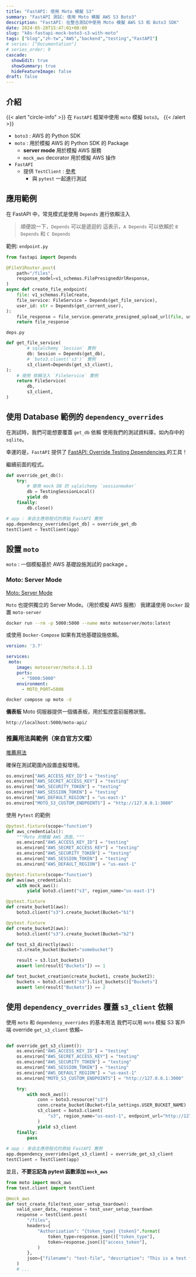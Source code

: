 ```yaml
---
title: "FastAPI: 使用 Moto 模擬 S3"
summary: "FastAPI 測試: 使用 Moto 模擬 AWS S3 Boto3"
description: "FastAPI: 在整合測試中使用 Moto 模擬 AWS S3 和 Boto3 SDK"
date: 2024-05-28T15:47:01+08:00
slug: "k8s-fastapi-mock-boto3-s3-with-moto"
tags: ["blog","zh-tw","AWS","backend","testing","FastAPI"]
# series: ["Documentation"]
# series_order: 9
cascade:
  showEdit: true
  showSummary: true
  hideFeatureImage: false
draft: false
---
```


## 介紹

{{< alert "circle-info" >}}
在 `FastAPI` 框架中使用 `moto` 模擬 `boto3`。
{{< /alert >}}

- `boto3` : AWS 的 Python SDK
- `moto` : 用於模擬 AWS 的 Python SDK 的 Package
    - **server mode** 用於模擬 AWS 服務
    - `mock_aws` decorator 用於模擬 AWS 操作
- `FastAPI` 
    - 提供 `TestClient` : [參考](https://fastapi.tiangolo.com/tutorial/testing/)
        - 與 `pytest` 一起進行測試

## 應用範例

在 FastAPI 中，常見模式是使用 `Depends` 進行依賴注入 
> 順便說一下，`Depends` 可以是遞迴的
> 這表示，`A Depends` 可以依賴於 `B Depends` 和 `C Depends`

範例:
`endpoint.py`
```python 
from fastapi import Depends

@FileV1Router.post(
    path="/files",
    response_model=v1_schemas.FilePresignedUrlResponse,
)
async def create_file_endpoint(
    file: v1_schemas.FileCreate,
    file_service: FileService = Depends(get_file_service),
    user_id: str = Depends(get_current_user),
):
    file_response = file_service.generate_presigned_upload_url(file, user_id)
    return file_response
```
`deps.py`
```python 
def get_file_service(
        # sqlalchemy `Session` 實例
        db: Session = Depends(get_db),
        # `boto3.client('s3')` 實例
        s3_client=Depends(get_s3_client),
):
    # 使用 依賴注入 `FileService` 實例
    return FileService(
        db,
        s3_client,
)
```

## 使用 Database 範例的 `dependency_overrides`

在測試時，我們可能想要覆蓋 `get_db` 依賴 
使用我們的測試資料庫，如內存中的 `sqlite`。

幸運的是，`FastAPI` 提供了 [FastAPI: Override Testing Dependencies ](https://fastapi.tiangolo.com/advanced/testing-dependencies/) 的工具！

繼續前面的程式。
```python
def override_get_db():
    try:
        # 使用 mock DB 的 sqlalchemy `sessionmaker`
        db = TestingSessionLocal()
        yield db
    finally:
        db.close()

# app : 來自主應用程式的原始 FastAPI 實例
app.dependency_overrides[get_db] = override_get_db
testClient = TestClient(app)
```

## 設置 `moto`

`moto` : 一個模擬基於 AWS 基礎設施測試的 package 。

### Moto: Server Mode

[Moto: Server Mode](https://docs.getmoto.org/en/latest/docs/server_mode.html#run-using-docker)

`Moto` 也提供獨立的 Server Mode。（用於模擬 AWS 服務）
我建議使用 `Docker` 設置 `moto-server`

```bash 
docker run --rm -p 5000:5000 --name moto motoserver/moto:latest
```

或使用 `Docker-Compose` 如果有其他基礎設施依賴。

```yaml 
version: '3.7'

services:
 moto:
    image: motoserver/moto:4.1.13
    ports:
      - "5000:5000"
    environment:
      - MOTO_PORT=5000
```
```bash 
docker compose up moto -d
```

**儀表板**
Moto 伺服器提供一個儀表板，用於監控當前服務狀態。
```
http://localhost:5000/moto-api/
```

### 推薦用法與範例（來自官方文檔）

[推薦用法](https://docs.getmoto.org/en/latest/docs/getting_started.html#recommended-usage)

確保在測試範圍內設置虛擬環境。
```python 
os.environ["AWS_ACCESS_KEY_ID"] = "testing"
os.environ["AWS_SECRET_ACCESS_KEY"] = "testing"
os.environ["AWS_SECURITY_TOKEN"] = "testing"
os.environ["AWS_SESSION_TOKEN"] = "testing"
os.environ["AWS_DEFAULT_REGION"] = "us-east-1"
os.environ["MOTO_S3_CUSTOM_ENDPOINTS"] = "http://127.0.0.1:3000"
```

使用 `Pytest` 的範例

```python 
@pytest.fixture(scope="function")
def aws_credentials():
    """Moto 的模擬 AWS 憑證。"""
    os.environ["AWS_ACCESS_KEY_ID"] = "testing"
    os.environ["AWS_SECRET_ACCESS_KEY"] = "testing"
    os.environ["AWS_SECURITY_TOKEN"] = "testing"
    os.environ["AWS_SESSION_TOKEN"] = "testing"
    os.environ["AWS_DEFAULT_REGION"] = "us-east-1"

@pytest.fixture(scope="function")
def aws(aws_credentials):
    with mock_aws():
        yield boto3.client("s3", region_name="us-east-1")

@pytest.fixture
def create_bucket1(aws):
    boto3.client("s3").create_bucket(Bucket="b1")

@pytest.fixture
def create_bucket2(aws):
    boto3.client("s3").create_bucket(Bucket="b2")

def test_s3_directly(aws):
    s3.create_bucket(Bucket="somebucket")

    result = s3.list_buckets()
    assert len(result["Buckets"]) == 1

def test_bucket_creation(create_bucket1, create_bucket2):
    buckets = boto3.client("s3").list_buckets()["Buckets"]
    assert len(result["Buckets"]) == 2
```

## 使用 `dependency_overrides` 覆蓋 `s3_client` 依賴

使用 `moto` 和 `dependency_overrides` 的基本用法
我們可以用 `moto` 模擬 S3 客戶端 override `get_s3_client` 依賴~

```python 

def override_get_s3_client():
    os.environ["AWS_ACCESS_KEY_ID"] = "testing"
    os.environ["AWS_SECRET_ACCESS_KEY"] = "testing"
    os.environ["AWS_SECURITY_TOKEN"] = "testing"
    os.environ["AWS_SESSION_TOKEN"] = "testing"
    os.environ["AWS_DEFAULT_REGION"] = "us-east-1"
    os.environ["MOTO_S3_CUSTOM_ENDPOINTS"] = "http://127.0.0.1:3000"

    try:
        with mock_aws():
            conn = boto3.resource("s3")
            conn.create_bucket(Bucket=file_settings.USER_BUCKET_NAME)
            s3_client = boto3.client(
                "s3", region_name="us-east-1", endpoint_url="http://127.0.0.1:3000"
            )
            yield s3_client
    finally:
        pass
    
# app : 來自主應用程式的原始 FastAPI 實例
app.dependency_overrides[get_s3_client] = override_get_s3_client
testClient = TestClient(app)
```

並且，**不要忘記為 pytest 函數添加 `mock_aws`**

```python 
from moto import mock_aws
from test.client import testClient

@mock_aws
def test_create_file(test_user_setup_teardown):
    valid_user_data, response = test_user_setup_teardown
    response = testClient.post(
        "/files",
        headers={
            "Authorization": "{token_type} {token}".format(
                token_type=response.json()["token_type"],
                token=response.json()["access_token"],
            )
        },
        json={"filename": "test-file", "description": "This is a test file"},
    )
    # ...
```